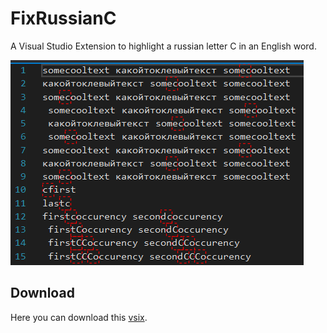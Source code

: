 # FixRussianC

A Visual Studio Extension to highlight a russian letter С in an English word.

![Example](example0.png)

## Download 

Here you can download this [vsix](https://marketplace.visualstudio.com/items?itemName=lsoft.FixRussianC).